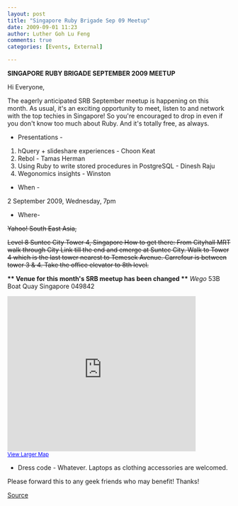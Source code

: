 ```yaml
---
layout: post
title: "Singapore Ruby Brigade Sep 09 Meetup"
date: 2009-09-01 11:23
author: Luther Goh Lu Feng
comments: true
categories: [Events, External]

---
```

<strong>SINGAPORE RUBY BRIGADE SEPTEMBER 2009 MEETUP</strong>

Hi Everyone,

The eagerly anticipated SRB September meetup is happening on this month. As usual, it's an exciting opportunity to meet, listen to and network with the top techies in Singapore! So you're encouraged to drop in even if you don't know too much about Ruby. And it's totally free, as always.

- Presentations -

1. hQuery + slideshare experiences - Choon Keat
2. Rebol - Tamas Herman
3. Using Ruby to write stored procedures in PostgreSQL - Dinesh Raju
4. Wegonomics insights - Winston

- When -

2 September 2009, Wednesday, 7pm

- Where-

<span style="text-decoration: line-through;">Yahoo! South East Asia,</span>

<span style="text-decoration: line-through;">Level 8
Suntec City Tower 4,
Singapore
How to get there: From Cityhall MRT walk through City Link till the end and emerge at Suntec City. Walk to Tower 4 which is the last tower nearest to Temesek Avenue. Carrefour is between tower 3 &amp; 4. Take the office elevator to 8th level.</span>

<strong>** Venue for this month's SRB meetup has been changed **</strong>
*Wego*
53B Boat Quay
Singapore 049842

<iframe width="425" height="350" frameborder="0" scrolling="no" marginheight="0" marginwidth="0" src="http://maps.google.com/maps?f=q&amp;source=s_q&amp;hl=en&amp;geocode=&amp;q=53+boat+quay+singapore&amp;sll=1.28711,103.849427&amp;sspn=0.007766,0.00912&amp;ie=UTF8&amp;ll=1.298679,103.853674&amp;spn=0.008034,0.00912&amp;z=14&amp;iwloc=A&amp;output=embed"></iframe><br /><small><a href="http://maps.google.com/maps?f=q&amp;source=embed&amp;hl=en&amp;geocode=&amp;q=53+boat+quay+singapore&amp;sll=1.28711,103.849427&amp;sspn=0.007766,0.00912&amp;ie=UTF8&amp;ll=1.298679,103.853674&amp;spn=0.008034,0.00912&amp;z=14&amp;iwloc=A" style="color:#0000FF;text-align:left">View Larger Map</a></small>

- Dress code -
Whatever. Laptops as clothing accessories are welcomed.

Please forward this to any geek friends who may benefit! Thanks!

<a href="http://singaporerubybrigade.pbworks.com/FrontPage">Source</a>
